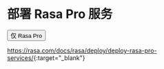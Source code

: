 # 部署 Rasa Pro 服务

<button data-md-color-primary="amber">仅 Rasa Pro</button>

<https://rasa.com/docs/rasa/deploy/deploy-rasa-pro-services/>{:target="_blank"}
